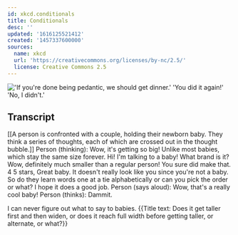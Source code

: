 ```yaml
---
id: xkcd.conditionals
title: Conditionals
desc: ''
updated: '1616125521412'
created: '1457337600000'
sources:
  name: xkcd
  url: 'https://creativecommons.org/licenses/by-nc/2.5/'
  license: Creative Commons 2.5
---
```

!['If you're done being pedantic, we should get dinner.' 'You did it again!' 'No, I didn't.'](https://imgs.xkcd.com/comics/conditionals.png)

## Transcript
[[A person is confronted with a couple, holding their newborn baby. They think a series of thoughts, each of which are crossed out in the thought bubble.]]
Person (thinking): Wow, it's getting so big! Unlike most babies, which stay the same size forever.
Hi! I'm talking to a baby!
What brand is it?
Wow, definitely much smaller than a regular person!
You sure did make that.
4
5 stars, Great baby.
It doesn't really look like you since you're not a baby.
So do they learn words one at a tie alphabetically or can you pick the order or what?
I hope it does a good job.
Person (says aloud): Wow, that's a really cool baby!
Person (thinks): Dammit.

I can never figure out what to say to babies.
{{Title text: Does it get taller first and then widen, or does it reach full width before getting taller, or alternate, or what?}}

